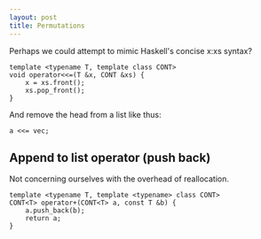 ```yaml
---
layout: post
title: Permutations
---
```


Perhaps we could attempt to mimic Haskell's concise x:xs syntax?

<!--kg-card-begin: code-->

    template <typename T, template class CONT>
    void operator<<=(T &x, CONT &xs) {
    	x = xs.front();
        xs.pop_front();
    }

<!--kg-card-end: code-->

And remove the head from a list like thus:

<!--kg-card-begin: code-->

    a <<= vec;

<!--kg-card-end: code-->
## Append to list operator (push back)

Not concerning ourselves with the overhead of reallocation.

<!--kg-card-begin: code-->

    template <typename T, template <typename> class CONT>
    CONT<T> operator+(CONT<T> a, const T &b) {
    	a.push_back(b);
    	return a;
    }

<!--kg-card-end: code-->